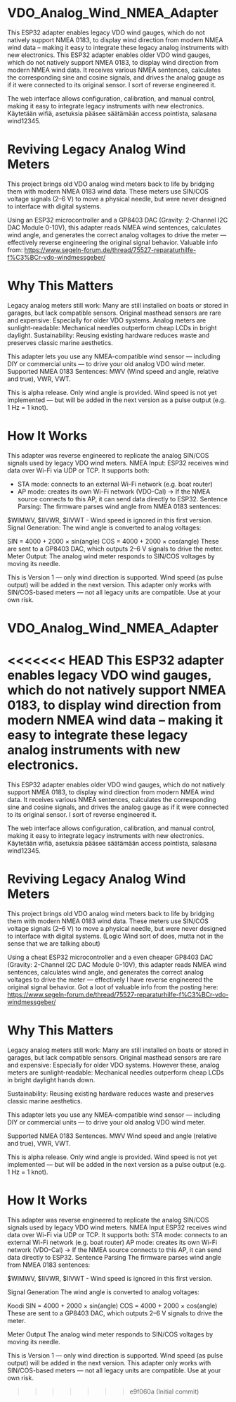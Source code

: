 # VDO_Analog_Wind_NMEA_Adapter

This ESP32 adapter enables legacy VDO wind gauges, which do not natively support NMEA 0183, to display wind direction from modern NMEA wind data – making it easy to integrate these legacy analog instruments with new electronics.
This ESP32 adapter enables older VDO wind gauges, which do not natively support NMEA 0183, to display wind direction from modern NMEA wind data. It receives various NMEA sentences, calculates the corresponding sine and cosine signals, and drives the analog gauge as if it were connected to its original sensor. I sort of reverse engineered it.

The web interface allows configuration, calibration, and manual control, making it easy to integrate legacy instruments with new electronics. Käytetään wifiä, asetuksia pääsee säätämään access pointista, salasana wind12345.
# Reviving Legacy Analog Wind Meters
This project brings old VDO analog wind meters back to life by bridging them with modern NMEA 0183 wind data. These meters use SIN/COS voltage signals (2–6 V) to move a physical needle, but were never designed to interface with digital systems.

Using an ESP32 microcontroller and a GP8403 DAC (Gravity: 2-Channel I2C DAC Module 0-10V), this adapter reads NMEA wind sentences, calculates wind angle, and generates the correct analog voltages to drive the meter — effectively reverse engineering the original signal behavior. Valuable info from: https://www.segeln-forum.de/thread/75527-reparaturhilfe-f%C3%BCr-vdo-windmessgeber/
# Why This Matters
Legacy analog meters still work: Many are still installed on boats or stored in garages, but lack compatible sensors.
Original masthead sensors are rare and expensive: Especially for older VDO systems.
Analog meters are sunlight-readable: Mechanical needles outperform cheap LCDs in bright daylight.
Sustainability: Reusing existing hardware reduces waste and preserves classic marine aesthetics.

This adapter lets you use any NMEA-compatible wind sensor — including DIY or commercial units — to drive your old analog VDO wind meter.
Supported NMEA 0183 Sentences: MWV (Wind speed and angle, relative and true), VWR, VWT.

This is alpha release. Only wind angle is provided. Wind speed is not yet implemented — but will be added in the next version as a pulse output (e.g. 1 Hz = 1 knot).
# How It Works
This adapter was reverse engineered to replicate the analog SIN/COS signals used by legacy VDO wind meters.
NMEA Input: ESP32 receives wind data over Wi-Fi via UDP or TCP. It supports both:
- STA mode: connects to an external Wi-Fi network (e.g. boat router)
- AP mode: creates its own Wi-Fi network (VDO-Cal) → If the NMEA source connects to this AP, it can send data directly to ESP32.
Sentence Parsing: The firmware parses wind angle from NMEA 0183 sentences:

$WIMWV, $IIVWR, $IIVWT - Wind speed is ignored in this first version.
Signal Generation: The wind angle is converted to analog voltages:

SIN = 4000 + 2000 × sin(angle)
COS = 4000 + 2000 × cos(angle)
These are sent to a GP8403 DAC, which outputs 2–6 V signals to drive the meter.
Meter Output: The analog wind meter responds to SIN/COS voltages by moving its needle.

This is Version 1 — only wind direction is supported. Wind speed (as pulse output) will be added in the next version. This adapter only works with SIN/COS-based meters — not all legacy units are compatible. Use at your own risk.
# VDO_Analog_Wind_NMEA_Adapter
<<<<<<< HEAD
This ESP32 adapter enables legacy VDO wind gauges, which do not natively support NMEA 0183, to display wind direction from modern NMEA wind data – making it easy to integrate these legacy analog instruments with new electronics.
=======

This ESP32 adapter enables older VDO wind gauges, which do not natively support NMEA 0183, to display wind direction from modern NMEA wind data. It receives various NMEA sentences, calculates the corresponding sine and cosine signals, and drives the analog gauge as if it were connected to its original sensor. I sort of reverse engineered it.

The web interface allows configuration, calibration, and manual control, making it easy to integrate legacy instruments with new electronics. Käytetään wifiä, asetuksia pääsee säätämään access pointista, salasana wind12345.

# Reviving Legacy Analog Wind Meters
This project brings old VDO analog wind meters back to life by bridging them with modern NMEA 0183 wind data. These meters use SIN/COS voltage signals (2–6 V) to move a physical needle, but were never designed to interface with digital systems. (Logic Wind sort of does, mutta not in the sense that we are talking about)

Using a cheat ESP32 microcontroller and a even cheaper GP8403 DAC (Gravity: 2-Channel I2C DAC Module 0-10V), this adapter reads NMEA wind sentences, calculates wind angle, and generates the correct analog voltages to drive the meter — effectively I have reverse engineered the original signal behavior. Got a loot of valuable info from the posting here: https://www.segeln-forum.de/thread/75527-reparaturhilfe-f%C3%BCr-vdo-windmessgeber/

# Why This Matters
Legacy analog meters still work: Many are still installed on boats or stored in garages, but lack compatible sensors.
Original masthead sensors are rare and expensive: Especially for older VDO systems.
However these, analog meters are sunlight-readable: Mechanical needles outperform cheap LCDs in bright daylight hands down.

Sustainability: Reusing existing hardware reduces waste and preserves classic marine aesthetics. 

This adapter lets you use any NMEA-compatible wind sensor — including DIY or commercial units — to drive your old analog VDO wind meter.

Supported NMEA 0183 Sentences. MWV	Wind speed and angle (relative and true), VWR, VWT. 

This is alpha release. Only wind angle is provided. Wind speed is not yet implemented — but will be added in the next version as a pulse output (e.g. 1 Hz = 1 knot). 

# How It Works
This adapter was reverse engineered to replicate the analog SIN/COS signals used by legacy VDO wind meters.
NMEA Input ESP32 receives wind data over Wi-Fi via UDP or TCP. It supports both:
STA mode: connects to an external Wi-Fi network (e.g. boat router)
AP mode: creates its own Wi-Fi network (VDO-Cal) → If the NMEA source connects to this AP, it can send data directly to ESP32.
Sentence Parsing The firmware parses wind angle from NMEA 0183 sentences:

$WIMWV, $IIVWR, $IIVWT - Wind speed is ignored in this first version. 

Signal Generation The wind angle is converted to analog voltages:

Koodi
SIN = 4000 + 2000 × sin(angle)
COS = 4000 + 2000 × cos(angle)
These are sent to a GP8403 DAC, which outputs 2–6 V signals to drive the meter.

Meter Output The analog wind meter responds to SIN/COS voltages by moving its needle.

This is Version 1 — only wind direction is supported. Wind speed (as pulse output) will be added in the next version. This adapter only works with SIN/COS-based meters — not all legacy units are compatible. Use at your own risk.
>>>>>>> e9f060a (Initial commit)
